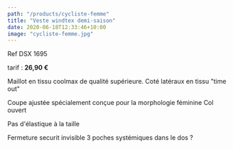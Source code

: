 ```yaml
---
path: "/products/cycliste-femme"
title: "Veste windtex demi-saison"
date: 2020-06-18T12:33:46+10:00
image: "cycliste-femme.jpg"
---
```


Ref DSX 1695

tarif : **26,90 €**

Maillot en tissu coolmax de qualité supérieure. Coté latéraux en tissu "time out"

Coupe ajustée spécialement conçue pour la morphologie féminine
Col ouvert

Pas d'élastique à la taille

Fermeture securit invisible
3 poches systémiques dans le dos ?